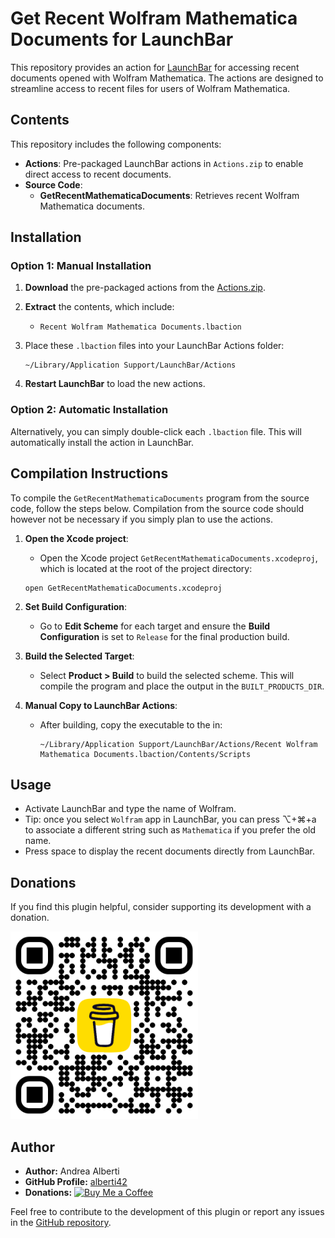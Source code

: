 # Get Recent Wolfram Mathematica Documents for LaunchBar

This repository provides an action for [LaunchBar](https://www.obdev.at/products/launchbar/actions.html) for accessing recent documents opened with Wolfram Mathematica. The actions are designed to streamline access to recent files for users of Wolfram Mathematica.

## Contents

This repository includes the following components:

- **Actions**: Pre-packaged LaunchBar actions in `Actions.zip` to enable direct access to recent documents.
- **Source Code**:
  - **GetRecentMathematicaDocuments**: Retrieves recent Wolfram Mathematica documents.
  
## Installation

### Option 1: Manual Installation

1. **Download** the pre-packaged actions from the [Actions.zip](path/to/Actions.zip).
2. **Extract** the contents, which include:
   - `Recent Wolfram Mathematica Documents.lbaction`
3. Place these `.lbaction` files into your LaunchBar Actions folder:
   ```
   ~/Library/Application Support/LaunchBar/Actions
   ```

4. **Restart LaunchBar** to load the new actions.

### Option 2: Automatic Installation

Alternatively, you can simply double-click each `.lbaction` file. This will automatically install the action in LaunchBar.

## Compilation Instructions

To compile the `GetRecentMathematicaDocuments` program from the source code, follow the steps below. Compilation from the source code should however not be necessary if you simply plan to use the actions.

1. **Open the Xcode project**:
   - Open the Xcode project `GetRecentMathematicaDocuments.xcodeproj`, which is located at the root of the project directory:
   ```
   open GetRecentMathematicaDocuments.xcodeproj
   ```

2. **Set Build Configuration**:
   - Go to **Edit Scheme** for each target and ensure the **Build Configuration** is set to `Release` for the final production build.

3. **Build the Selected Target**:
   - Select **Product > Build** to build the selected scheme. This will compile the program and place the output in the `BUILT_PRODUCTS_DIR`.

4. **Manual Copy to LaunchBar Actions**:
   - After building, copy the executable to the in:
     ```
     ~/Library/Application Support/LaunchBar/Actions/Recent Wolfram Mathematica Documents.lbaction/Contents/Scripts
     ```

## Usage

- Activate LaunchBar and type the name of Wolfram.
- Tip: once you select `Wolfram` app in LaunchBar, you can press ⌥+⌘+a to associate a different string such as `Mathematica` if you prefer the old name.
- Press space to display the recent documents directly from LaunchBar.

## Donations

If you find this plugin helpful, consider supporting its development with a donation.

[<img src="images/buy_me_coffee.png" width=300 alt="Buy Me a Coffee QR Code"/>](https://buymeacoffee.com/alberti)

## Author

- **Author:** Andrea Alberti
- **GitHub Profile:** [alberti42](https://github.com/alberti42)
- **Donations:** [![Buy Me a Coffee](https://img.shields.io/badge/Donate-Buy%20Me%20a%20Coffee-orange)](https://buymeacoffee.com/alberti)

Feel free to contribute to the development of this plugin or report any issues in the [GitHub repository](https://github.com/alberti42/obsidian-plugins-annotations/issues).
